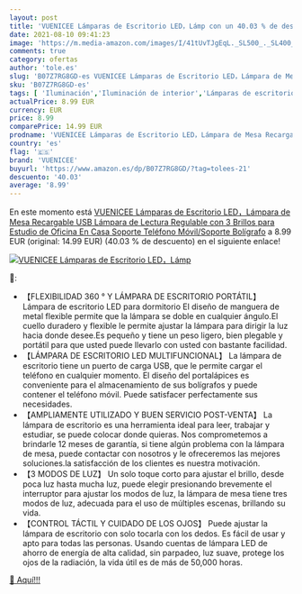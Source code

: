 ```yaml
---
layout: post
title: 'VUENICEE Lámparas de Escritorio LED，Lámp con un 40.03 % de descuento'
date: 2021-08-10 09:41:23
image: 'https://m.media-amazon.com/images/I/41tUvTJgEqL._SL500_._SL400_.jpg'
comments: true
category: ofertas
author: 'tole.es'
slug: 'B07Z7RG8GD-es VUENICEE Lámparas de Escritorio LED，Lámpara de Mesa...'
sku: 'B07Z7RG8GD-es'
tags: [ 'Iluminación','Iluminación de interior','Lámparas de escritorio','Lámparas de interior','bolígrafo','vuenicee', ]
actualPrice: 8.99 EUR
currency: EUR
price: 8.99
comparePrice: 14.99 EUR
prodname: 'VUENICEE Lámparas de Escritorio LED，Lámpara de Mesa Recargable USB Lámpara de Lectura Regulable con 3 Brillos  para Estudio de Oficina En Casa Soporte Teléfono Móvil/Soporte Bolígrafo'
country: 'es'
flag: '🇪🇸'
brand: 'VUENICEE'
buyurl: 'https://www.amazon.es/dp/B07Z7RG8GD/?tag=tolees-21'
descuento: '40.03'
average: '8.99'
---
```


En este momento está [VUENICEE Lámparas de Escritorio LED，Lámpara de Mesa Recargable USB Lámpara de Lectura Regulable con 3 Brillos  para Estudio de Oficina En Casa Soporte Teléfono Móvil/Soporte Bolígrafo](https://www.amazon.es/dp/B07Z7RG8GD/?tag=tolees-21) a 8.99 EUR (original: 14.99 EUR) (40.03 %  de descuento) en el siguiente enlace!

[![VUENICEE Lámparas de Escritorio LED，Lámp](https://m.media-amazon.com/images/I/41tUvTJgEqL._SL500_._SL400_.jpg)](https://www.amazon.es/dp/B07Z7RG8GD/?tag=tolees-21)

🔎:

- 【FLEXIBILIDAD 360 ° Y LÁMPARA DE ESCRITORIO PORTÁTIL】 Lámpara de escritorio LED para dormitorio El diseño de manguera de metal flexible permite que la lámpara se doble en cualquier ángulo.El cuello duradero y flexible le permite ajustar la lámpara para dirigir la luz hacia donde desee.Es pequeño y tiene un peso ligero, bien plegable y portátil para que usted puede llevarlo con usted con bastante facilidad.
- 【LÁMPARA DE ESCRITORIO LED MULTIFUNCIONAL】 La lámpara de escritorio tiene un puerto de carga USB, que le permite cargar el teléfono en cualquier momento. El diseño del portalápices es conveniente para el almacenamiento de sus bolígrafos y puede contener el teléfono móvil. Puede satisfacer perfectamente sus necesidades.
- 【AMPLIAMENTE UTILIZADO Y BUEN SERVICIO POST-VENTA】 La lámpara de escritorio es una herramienta ideal para leer, trabajar y estudiar, se puede colocar donde quieras. Nos comprometemos a brindarle 12 meses de garantía, si tiene algún problema con la lámpara de mesa, puede contactar con nosotros y le ofreceremos las mejores soluciones.la satisfacción de los clientes es nuestra motivación.
- 【3 MODOS DE LUZ】 Un solo toque corto para ajustar el brillo, desde poca luz hasta mucha luz, puede elegir presionando brevemente el interruptor para ajustar los modos de luz, la lámpara de mesa tiene tres modos de luz, adecuada para el uso de múltiples escenas, brillando su vida.
- 【CONTROL TÁCTIL Y CUIDADO DE LOS OJOS】 Puede ajustar la lámpara de escritorio con solo tocarla con los dedos. Es fácil de usar y apto para todas las personas. Usando cuentas de lámpara LED de ahorro de energía de alta calidad, sin parpadeo, luz suave, protege los ojos de la radiación, la vida útil es de más de 50,000 horas.

[🛒 Aquí!!!](https://www.amazon.es/dp/B07Z7RG8GD/?tag=tolees-21)
